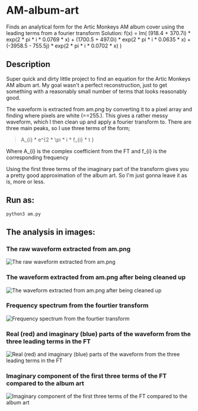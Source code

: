 # AM-album-art
Finds an analytical form for the Artic Monkeys AM album cover using the leading terms from a fourier transform
Solution: f(x) = Im( (918.4 + 370.7i) * exp(2 * pi * i * 0.0769 * x) + (1700.5 + 497.0i) * exp(2 * pi * i * 0.0635 * x) + (-3958.5 - 755.5j) * exp(2 * pi * i * 0.0702 * x) )

## Description
Super quick and dirty little project to find an equation for the Artic Monkeys AM album art. My goal wasn't a perfect reconstruction, just to get something with a reasonably small number of terms that looks reasonably good.


The waveform is extracted from am.png by converting it to a pixel array and finding where pixels are white (==255.). This gives a rather messy waveform, which I then clean up and apply a fourier transform to. There are three main peaks, so I use three terms of the form;

>A_{i} * e^{2 * \pi * i * f_{i} * t }

Where A_{i} is the complex coefficient from the FT and f_{i} is the corresponding frequency


Using the first three terms of the imaginary part of the transform gives you a pretty good approximation of the album art. So I'm just gonna leave it as is, more or less.


## Run as:
```
python3 am.py
```


## The analysis in images:

### The raw waveform extracted from am.png
![The raw waveform extracted from am.png](https://imgur.com/rUcnhSF.png)

### The waveform extracted from am.png after being cleaned up
![The waveform extracted from am.png after being cleaned up](https://imgur.com/VDqfYmS.png)

### Frequency spectrum from the fourtier transform
![Frequency spectrum from the fourtier transform](https://imgur.com/mOAqD7o.png)

### Real (red) and imaginary (blue) parts of the waveform from the three leading terms in the FT
![Real (red) and imaginary (blue) parts of the waveform from the three leading terms in the FT](https://imgur.com/knvZGhk.png)

### Imaginary component of the first three terms of the FT compared to the album art
![Imaginary component of the first three terms of the FT compared to the album art](https://imgur.com/BdNaBFR.png)
